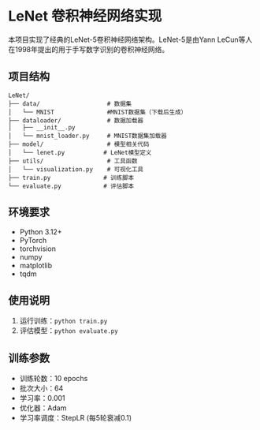 # LeNet 卷积神经网络实现

本项目实现了经典的LeNet-5卷积神经网络架构。LeNet-5是由Yann LeCun等人在1998年提出的用于手写数字识别的卷积神经网络。

## 项目结构

```
LeNet/
├── data/                   # 数据集
│   └── MNIST               #MNIST数据集（下载后生成）
├── dataloader/             # 数据加载器
│   ├── __init__.py
│   └── mnist_loader.py     # MNIST数据集加载器
├── model/                  # 模型相关代码
│   └── lenet.py           # LeNet模型定义
├── utils/                  # 工具函数
│   └── visualization.py    # 可视化工具
├── train.py               # 训练脚本
└── evaluate.py            # 评估脚本
```

## 环境要求
- Python 3.12+
- PyTorch
- torchvision
- numpy
- matplotlib
- tqdm

## 使用说明
1. 运行训练：`python train.py`
2. 评估模型：`python evaluate.py`

## 训练参数
- 训练轮数：10 epochs
- 批次大小：64
- 学习率：0.001
- 优化器：Adam
- 学习率调度：StepLR (每5轮衰减0.1)

